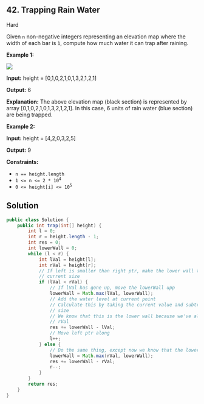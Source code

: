 ## 42\. Trapping Rain Water

Hard

Given `n` non-negative integers representing an elevation map where the width of each bar is `1`, compute how much water it can trap after raining.

**Example 1:**

![](https://assets.leetcode.com/uploads/2018/10/22/rainwatertrap.png)

**Input:** height = [0,1,0,2,1,0,1,3,2,1,2,1]

**Output:** 6

**Explanation:** The above elevation map (black section) is represented by array [0,1,0,2,1,0,1,3,2,1,2,1]. In this case, 6 units of rain water (blue section) are being trapped. 

**Example 2:**

**Input:** height = [4,2,0,3,2,5]

**Output:** 9 

**Constraints:**

*   `n == height.length`
*   <code>1 <= n <= 2 * 10<sup>4</sup></code>
*   <code>0 <= height[i] <= 10<sup>5</sup></code>

## Solution

```java
public class Solution {
    public int trap(int[] height) {
        int l = 0;
        int r = height.length - 1;
        int res = 0;
        int lowerWall = 0;
        while (l < r) {
            int lVal = height[l];
            int rVal = height[r];
            // If left is smaller than right ptr, make the lower wall the bigger of lVal and its
            // current size
            if (lVal < rVal) {
                // If lVal has gone up, move the lowerWall upp
                lowerWall = Math.max(lVal, lowerWall);
                // Add the water level at current point
                // Calculate this by taking the current value and subtracting it from the lower wall
                // size
                // We know that this is the lower wall because we've already determined that lVal <
                // rVal
                res += lowerWall - lVal;
                // Move left ptr along
                l++;
            } else {
                // Do the same thing, except now we know that the lowerWall is the right side.
                lowerWall = Math.max(rVal, lowerWall);
                res += lowerWall - rVal;
                r--;
            }
        }
        return res;
    }
}
```